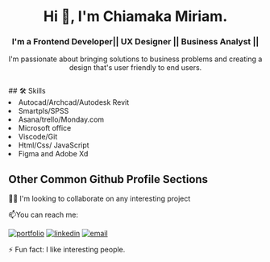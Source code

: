 
<h1 align="center"> Hi 👋, I'm Chiamaka Miriam.</h1>

<h3 align="center"><b> I'm a Frontend Developer|| UX Designer || 
Business Analyst || </b></h3>

<div>
<p align="center">  I'm passionate about bringing solutions to business problems
and creating a design that's user friendly to end
          users.</p></div>

<div>
<p align="center">  <img src="https://i.postimg.cc/zfZh9Y6W/Whats-App-Image-2022-11-30-at-10-16-50-AM.jpg" alt="" /></p>
</div>


<div>
## 🛠 Skills

<li>Autocad/Archcad/Autodesk Revit </li>
        <li> Smartpls/SPSS</li>
        <li> Asana/trello/Monday.com</li>
        <li> Microsoft office</li>
        <li> Viscode/Git</li>
        <li> Html/Css/ JavaScript</li>
        <li> Figma and Adobe Xd</li>
  </div>
 
## Other Common Github Profile Sections

👯‍♀️ I'm looking to collaborate on any interesting project


📫You can reach me:

[![portfolio](https://img.shields.io/badge/my_portfolio-000?style=for-the-badge&logo=ko-fi&logoColor=white)](https://my-portfolio.chiamakamiriam.repl.co/)
[![linkedin](https://img.shields.io/badge/linkedin-0A66C2?style=for-the-badge&logo=linkedin&logoColor=white)](http://www.linkedin.com/in/chiamaka-miriam-79a98b173)
[![email](https://img.shields.io/badge/email-1DA1F2?style=for-the-badge&logo=email&logoColor=white)](mailto:chiamaka.miriam2022@gmail.com")


⚡️ Fun fact: I like interesting people.







<!---
Miriamchy/Miriamchy is a ✨ special ✨ repository because its `R
